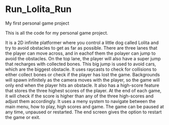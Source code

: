 # Run_Lolita_Run
My first personal game project 

This is all the code for my personal game project. 

It is a 2D infinite platformer where you control a little dog called Lolita and try to avoid obstacles to get as far as possible. 
There are three lanes that the player can move across, and in eachof them the polayer can jump to avoid the obstacles. On the top lane, the player will also have a super jump that recharges with collected bones. This big jump is used to avoid cars, which are the biggest obstacle.
It uses raycasts to check for collisions to either collect bones or check if the player has lost the game.
Backgrounds will spawn infinitely as the camera moves with the player, so the game will only end when the player hits an obstacle. 
It also has a high-score feature that stores the three highest scores of the player. At the end of each game, it will check if the score is higher than any of the three high-scores and adjust them accordingly.
It uses a meny system to navigate between the main menu, how to play, high scores and game. The game can be paused at any time, unpaused or restarted. The end screen gives the option to restart the game or exit. 
